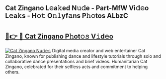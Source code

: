 ## Cat Zingano L𝚎a𝚔ed N𝚞𝚍e - Part-MfW Vi𝚍𝚎o L𝚎a𝚔s - H𝚘𝚝 O𝚗𝚕yf𝚊ns P𝚑𝚘tos ALbzC

# <h2><a href="http://kfcrcvg.oniu.top/?m=Cat+Zingano">🔗👉 🔴 Cat Zingano P𝚑ot𝚘𝚜 V𝚒d𝚎o</a></h2>

[![Cat Zingano Nu𝚍e𝚜](https://i.imgur.com/0qMVB7G.gif)](http://kfcrcvg.oniu.top/?m=Cat+Zingano)
Digital media creator and web entertainer Cat Zingano, known for publishing dance and lifestyle tutorials through solo and collaborative dance presentations and brief videos. Humanitarian Cat Zingano, celebrated for their selfless acts and commitment to helping others.  
